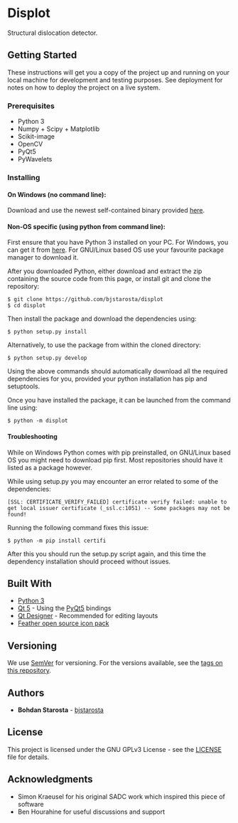 # Displot

Structural dislocation detector.

## Getting Started

These instructions will get you a copy of the project up and running on your local machine for development and testing purposes. See deployment for notes on how to deploy the project on a live system.

### Prerequisites

* Python 3
* Numpy + Scipy + Matplotlib
* Scikit-image
* OpenCV
* PyQt5
* PyWavelets

### Installing

#### On Windows (no command line):

Download and use the newest self-contained binary provided [here](https://github.com/bjstarosta/displot/releases).

#### Non-OS specific (using python from command line):

First ensure that you have Python 3 installed on your PC. For Windows, you can get it from [here](https://www.python.org/downloads/windows/). For GNU/Linux based OS use your favourite package manager to download it.

After you downloaded Python, either download and extract the zip containing the source code from this page, or install git and clone the repository:

```
$ git clone https://github.com/bjstarosta/displot  
$ cd displot
```

Then install the package and download the dependencies using:

```
$ python setup.py install
```

Alternatively, to use the package from within the cloned directory:

```
$ python setup.py develop
```

Using the above commands should automatically download all the required dependencies for you, provided your python installation has pip and setuptools.

Once you have installed the package, it can be launched from the command line using:

```
$ python -m displot
```

#### Troubleshooting

While on Windows Python comes with pip preinstalled, on GNU/Linux based OS you might need to download pip first. Most repositories should have it listed as a package however.

While using setup.py you may encounter an error related to some of the dependencies:
```
[SSL: CERTIFICATE_VERIFY_FAILED] certificate verify failed: unable to get local issuer certificate (_ssl.c:1051) -- Some packages may not be found!
```
Running the following command fixes this issue:
```
$ python -m pip install certifi
```
After this you should run the setup.py script again, and this time the dependency installation should proceed without issues.

## Built With

* [Python 3](https://www.python.org/)
* [Qt 5](http://doc.qt.io/qt-5/qt5-intro.html) - Using the [PyQt5](https://pypi.org/project/PyQt5/) bindings
* [Qt Designer](http://doc.qt.io/qt-5/qtdesigner-manual.html) - Recommended for editing layouts
* [Feather open source icon pack](tps://github.com/feathericons/feather)

## Versioning

We use [SemVer](http://semver.org/) for versioning. For the versions available, see the [tags on this repository](https://github.com/your/project/tags).

## Authors

* **Bohdan Starosta** - [bjstarosta](https://github.com/bjstarosta)

## License

This project is licensed under the GNU GPLv3 License - see the [LICENSE](LICENSE) file for details.

## Acknowledgments

* Simon Kraeusel for his original SADC work which inspired this piece of software
* Ben Hourahine for useful discussions and support
